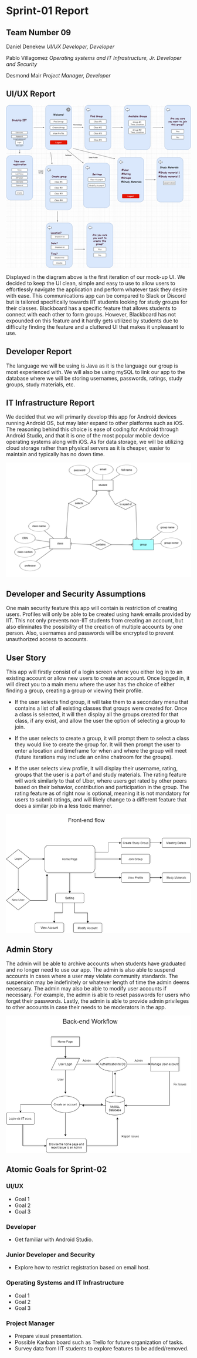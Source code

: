 # Sprint-01 Report

## Team Number 09

Daniel Denekew *UI/UX Developer, Developer*

Pablo Villagomez *Operating systems and IT Infrastructure, Jr. Developer and Security*

Desmond Mair *Project Manager, Developer*


## UI/UX Report

<img src = "images/AppScreens.png">

Displayed in the diagram above is the first iteration of our mock-up UI. We decided to keep the UI clean, simple and easy to use to allow users to effortlessly navigate the application and perform whatever task they desire with ease. This communications app can be compared to Slack or Discord but is tailored specifically towards IIT students looking for study groups for their classes. Blackboard has a specific feature that allows students to connect with each other to form groups. However, Blackboard has not expounded on this feature and it hardly gets utilized by students due to difficulty finding the feature and a cluttered UI that makes it unpleasant to use.

## Developer Report

The language we will be using is Java as it is the language our group is most experienced with. We will also be using mySQL to link our app to the database where we will be storing usernames, passwords, ratings, study groups, study materials, etc.

## IT Infrastructure Report

We decided that we will primarily develop this app for Android devices running Android OS, but may later expand to other platforms such as iOS. The reasoning behind this choice is ease of coding for Android through Android Studio, and that it is one of the most popular mobile device operating systems along with iOS. As for data storage, we will be utilizing cloud storage rather than physical servers as it is cheaper, easier to maintain and typically has no down time.



<img src = "images/EntityRelationship.png">

## Developer and Security Assumptions

One main security feature this app will contain is restriction of creating users. Profiles will only be able to be created using hawk emails provided by IIT. This not only prevents non-IIT students from creating an account, but also eliminates the possibility of the creation of multiple accounts by one person. Also, usernames and passwords will be encrypted to prevent unauthorized access to accounts.

## User Story

This app will firstly consist of a login screen where you either log in to an existing account or allow new users to create an account. Once logged in, it will direct you to a main menu where the user has the choice of either finding a group, creating a group or viewing their profile.


- If the user selects find group, it will take them to a secondary menu that contains a list of all existing classes that groups were created for. Once a class is selected, it will then display all the groups created for that class, if any exist, and allow the user the option of selecting a group to join.


- If the user selects to create a group, it will prompt them to select a class they would like to create the group for. It will then prompt the user to enter a location and timeframe for when and where the group will meet (future iterations may include an online chatroom for the groups).


- If the user selects view profile, it will display their username, rating, groups that the user is a part of and study materials. The rating feature will work similarly to that of Uber, where users get rated by other peers based on their behavior, contribution and participation in the group. The rating feature as of right now is optional, meaning it is not mandatory for users to submit ratings, and will likely change to a different feature that does a similar job in a less toxic manner.

<img src = "images/User-Experience.png">

## Admin Story

The admin will be able to archive accounts when students have graduated and no longer need to use our app. The admin is also able to suspend accounts in cases where a user may violate community standards. The suspension may be indefinitely or whatever length of time the admin deems necessary. The admin may also be able to modify user accounts if necessary. For example, the admin is able to reset passwords for users who forget their passwords. Lastly, the admin is able to provide admin privileges to other accounts in case their needs to be moderators in the app.


<img src = "images/Backend-Workflow.png">

## Atomic Goals for Sprint-02

### UI/UX
- Goal 1
- Goal 2
- Goal 3

### Developer
- Get familiar with Android Studio.


### Junior Developer and Security
- Explore how to restrict registration based on email host.

### Operating Systems and IT Infrastructure
- Goal 1
- Goal 2
- Goal 3
### Project Manager
- Prepare visual presentation.
- Possible Kanban board such as Trello for future organization of tasks.
- Survey data from IIT students to explore features to be added/removed.
